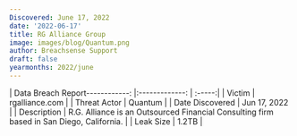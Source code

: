 ```yaml
---
Discovered: June 17, 2022
date: '2022-06-17'
title: RG Alliance Group
image: images/blog/Quantum.png
author: Breachsense Support
draft: false
yearmonths: 2022/june
---
```


| Data Breach Report------------:     |:-------------:    | :-----:|
| Victim      | rgalliance.com      | 
| Threat Actor      | Quantum      | 
| Date Discovered      | Jun 17, 2022      | 
| Description      | R.G. Alliance is an Outsourced Financial Consulting firm based in San Diego, California.       | 
| Leak Size      | 1.2TB      | 

